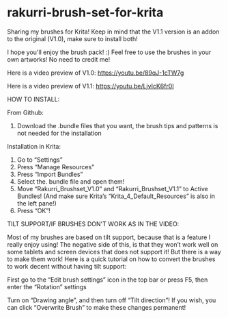 # rakurri-brush-set-for-krita
Sharing my brushes for Krita!
Keep in mind that the V1.1 version is an addon to the original (V1.0), make sure to install both!

I hope you'll enjoy the brush pack! :)
Feel free to use the brushes in your own artworks! No need to credit me!

Here is a video preview of V1.0:
https://youtu.be/89qJ-1cTW7g

Here is a video preview of V1.1:
https://youtu.be/LjvIcK6fr0I


HOW TO INSTALL:

From Github:
1. Download the .bundle files that you want, the brush tips and patterns is not needed for the installation 

Installation in Krita:
1. Go to “Settings”
2. Press “Manage Resources”
3. Press “Import Bundles”
4. Select the. bundle file and open them!
5. Move “Rakurri_Brushset_V1.0” and “Rakurri_Brushset_V1.1”  to Active Bundles! (And make sure Krita’s “Krita_4_Default_Resources” is also in the left pane!)
6. Press “OK”!


TILT SUPPORT/IF BRUSHES DON'T WORK AS IN THE VIDEO:

Most of my brushes are based on tilt support, because that is a feature I really enjoy using!
The negative side of this, is that they won’t work well on some tablets and screen devices that does not support it!
But there is a way to make them work! Here is a quick tutorial on how to convert the brushes to work decent without having tilt support:
 
First go to the “Edit brush settings” icon in the top bar or press F5, then enter the “Rotation” settings
 
Turn on “Drawing angle”, and then turn off “Tilt direction”!
If you wish, you can click “Overwrite Brush” to make these changes permanent!
